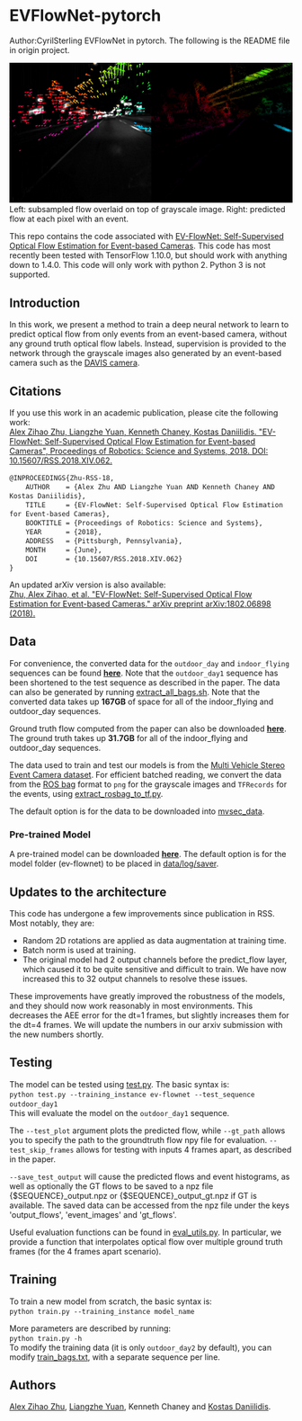 # EVFlowNet-pytorch

Author:CyrilSterling
EVFlowNet in pytorch.
The following is the README file in origin project.

![Predicted flow from the MVSEC motorcycle sequence.](motorcycle_flow.png)  
Left: subsampled flow overlaid on top of grayscale image. Right: predicted flow at each pixel with an event.

This repo contains the code associated with [EV-FlowNet: Self-Supervised Optical Flow Estimation for Event-based Cameras](https://arxiv.org/abs/1802.06898). This code has most recently been tested with TensorFlow 1.10.0, but should work with anything down to 1.4.0. This code will only work with python 2. Python 3 is not supported.

## Introduction
In this work, we present a method to train a deep neural network to learn to predict optical flow from only events from an event-based camera, without any ground truth optical flow labels. Instead, supervision is provided to the network through the grayscale images also generated by an event-based camera such as the [DAVIS camera](https://ieeexplore.ieee.org/abstract/document/6889103/). 

## Citations
If you use this work in an academic publication, please cite the following work:  
[Alex Zihao Zhu, Liangzhe Yuan, Kenneth Chaney, Kostas Daniilidis. "EV-FlowNet: Self-Supervised Optical Flow Estimation for Event-based Cameras", Proceedings of Robotics: Science and Systems, 2018. DOI: 10.15607/RSS.2018.XIV.062.](http://www.roboticsproceedings.org/rss14/p62.html)

```
@INPROCEEDINGS{Zhu-RSS-18, 
    AUTHOR    = {Alex Zhu AND Liangzhe Yuan AND Kenneth Chaney AND Kostas Daniilidis}, 
    TITLE     = {EV-FlowNet: Self-Supervised Optical Flow Estimation for Event-based Cameras}, 
    BOOKTITLE = {Proceedings of Robotics: Science and Systems}, 
    YEAR      = {2018}, 
    ADDRESS   = {Pittsburgh, Pennsylvania}, 
    MONTH     = {June}, 
    DOI       = {10.15607/RSS.2018.XIV.062} 
} 
```

An updated arXiv version is also available:  
[Zhu, Alex Zihao, et al. "EV-FlowNet: Self-Supervised Optical Flow Estimation for Event-based Cameras." arXiv preprint arXiv:1802.06898 (2018).](https://arxiv.org/abs/1802.06898)

## Data
For convenience, the converted data for the ```outdoor_day``` and ```indoor_flying``` sequences can be found [__**here**__](https://drive.google.com/drive/folders/1sW5PPL8tyOPKafMKQkoRdsjL_cq6MJin?usp=sharing). Note that the ```outdoor_day1``` sequence has been shortened to the test sequence as described in the paper. The data can also be generated by running [extract_all_bags.sh](data/extract_all_bags.sh). Note that the converted data takes up **167GB** of space for all of the indoor_flying and outdoor_day sequences.

Ground truth flow computed from the paper can also be downloaded [__**here**__](https://drive.google.com/drive/folders/1XS0AQTuCwUaWOmtjyJWRHkbXjj_igJLp?usp=sharing). The ground truth takes up **31.7GB** for all of the indoor_flying and outdoor_day sequences.

The data used to train and test our models is from the [Multi Vehicle Stereo Event Camera dataset](https://daniilidis-group.github.io/mvsec/). For efficient batched reading, we convert the data from the [ROS bag](http://wiki.ros.org/rosbag) format to ```png``` for the grayscale images and ```TFRecords``` for the events, using [extract_rosbag_to_tf.py](data/extract_rosbag_to_tf.py). 

The default option is for the data to be downloaded into [mvsec_data](mvsec_data).

### Pre-trained Model
A pre-trained model can be downloaded [__**here**__](https://drive.google.com/drive/folders/1tHu1_ajMi1xdZdyDvDe6z6gOyX5PXDeQ?usp=sharing). The default option is for the model folder (ev-flownet) to be placed in [data/log/saver](data/log/saver).

## Updates to the architecture
This code has undergone a few improvements since publication in RSS. Most notably, they are:
* Random 2D rotations are applied as data augmentation at training time.
* Batch norm is used at training.
* The original model had 2 output channels before the predict_flow layer, which caused it to be quite sensitive and difficult to train. We have now increased this to 32 output channels to resolve these issues.

These improvements have greatly improved the robustness of the models, and they should now work reasonably in most environments. This decreases the AEE error for the dt=1 frames, but slightly increases them for the dt=4 frames. We will update the numbers in our arxiv submission with the new numbers shortly.

## Testing
The model can be tested using [test.py](src/test.py). The basic syntax is:  
```python test.py --training_instance ev-flownet --test_sequence outdoor_day1```  
This will evaluate the model on the ```outdoor_day1``` sequence.

The ```--test_plot``` argument plots the predicted flow, while ```--gt_path``` allows you to specify the path to the groundtruth flow npy file for evaluation. ```--test_skip_frames``` allows for testing with inputs 4 frames apart, as described in the paper. 

```--save_test_output``` will cause the predicted flows and event histograms, as well as optionally the GT flows to be saved to a npz file {$SEQUENCE}\_output.npz or {$SEQUENCE}\_output_gt.npz if GT is available. The saved data can be accessed from the npz file under the keys 'output_flows', 'event_images' and 'gt_flows'.

Useful evaluation functions can be found in [eval_utils.py](src/eval_utils.py). In particular, we provide a function that interpolates optical flow over multiple ground truth frames (for the 4 frames apart scenario).

## Training
To train a new model from scratch, the basic syntax is:  
```python train.py --training_instance model_name```  

More parameters are described by running:  
```python train.py -h```  
To modify the training data (it is only ```outdoor_day2``` by default), you can modify [train_bags.txt](data/train_bags.txt), with a separate sequence per line.

## Authors
[Alex Zihao Zhu](https://fling.seas.upenn.edu/~alexzhu/dynamic/), [Liangzhe Yuan](https://yuanliangzhe.github.io/), Kenneth Chaney and [Kostas Daniilidis](https://www.cis.upenn.edu/~kostas/).
